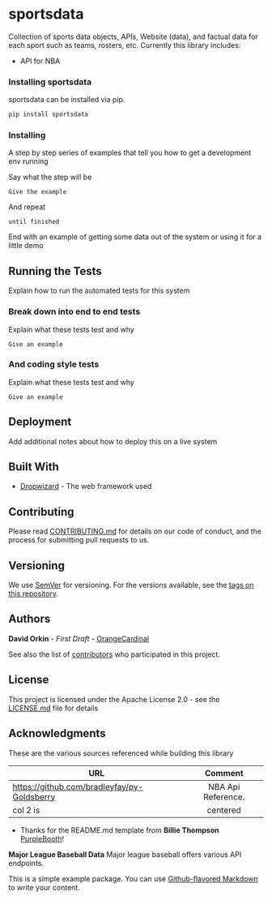 # sportsdata

Collection of sports data objects, APIs, Website (data), and factual data for each sport such as teams, rosters, etc. 
Currently this library includes:
* API for NBA

### Installing sportsdata
sportsdata can be installed via pip. 
```bash
pip install sportsdata
```

### Installing

A step by step series of examples that tell you how to get a development env running

Say what the step will be

```
Give the example
```

And repeat

```
until finished
```

End with an example of getting some data out of the system or using it for a little demo

## Running the Tests

Explain how to run the automated tests for this system

### Break down into end to end tests

Explain what these tests test and why

```
Give an example
```

### And coding style tests

Explain what these tests test and why

```
Give an example
```

## Deployment

Add additional notes about how to deploy this on a live system

## Built With

* [Dropwizard](http://www.dropwizard.io/1.0.2/docs/) - The web framework used

## Contributing

Please read [CONTRIBUTING.md](https://gist.github.com/PurpleBooth/b24679402957c63ec426) for details on our code of conduct, and the process for submitting pull requests to us.

## Versioning

We use [SemVer](http://semver.org/) for versioning. For the versions available, see the [tags on this repository](https://github.com/your/project/tags). 

## Authors
 **David Orkin** - *First Draft* - [OrangeCardinal](https://github.com/OrangeCardinal)

See also the list of [contributors](https://github.com/your/project/contributors) who participated in this project.

## License

This project is licensed under the Apache License 2.0 - see the [LICENSE.md](LICENSE.md) file for details

## Acknowledgments
These are the various sources referenced while building this library



| URL        | Comment           |
| ------------- |:-------------:|
| https://github.com/bradleyfay/py-Goldsberry | NBA Api Reference.  |
| col 2 is      | centered      |






* Thanks for the README.md template from  **Billie Thompson** [PurpleBooth](https://github.com/PurpleBooth)!



**Major League Baseball Data**
Major league baseball offers various API endpoints. 

This is a simple example package. You can use
[Github-flavored Markdown](https://guides.github.com/features/mastering-markdown/)
to write your content.
